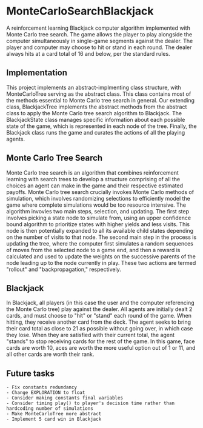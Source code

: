 # MonteCarloSearchBlackjack
A reinforcement learning Blackjack computer algorithm implemented with Monte Carlo tree search. The game allows the player to play alongside the computer simultaneously in single-game segments against the dealer. The player and computer may choose to hit or stand in each round. The dealer always hits at a card total of 16 and below, per the standard rules.
## Implementation
This project implements an abstract-implmenting class structure, with MonteCarloTree serving as the abstract class. This class contains most of the methods essential to Monte Carlo tree search in general. Our extending class, BlackjackTree implements the abstract methods from the abstract class to apply the Monte Carlo tree search algorithm to Blackjack. The BlackjackState class manages specific information about each possible state of the game, which is represented in each node of the tree. Finally, the Blackjack class runs the game and curates the actions of all the playing agents.
## Monte Carlo Tree Search
Monte Carlo tree search is an algorithm that combines reinforcement learning with search trees to develop a structure comprising of all the choices an agent can make in the game and their respective estimated payoffs. Monte Carlo tree search crucially invokes Monte Carlo methods of simulation, which involves randomizing selections to efficiently model the game where complete simulations would be too resource intensive. The algorithm invovles two main steps, selection, and updating. The first step involves picking a state node to simulate from, using an upper confidence bound algorithm to prioritize states with higher yields and less visits. This node is then potentially expanded to all its available child states depending on the number of visits to that node. The second main step in the process is updating the tree, where the computer first simulates a random sequences of moves from the selected node to a game end, and then a reward is calculated and used to update the weights on the successive parents of the node leading up to the node currently in play. These two actions are termed "rollout" and "backpropagation," respectively.
## Blackjack
In Blackjack, all players (in this case the user and the computer referencing the Monte Carlo tree) play against the dealer. All agents are initially dealt 2 cards, and must choose to "hit" or "stand" each round of the game. When hitting, they receive another card from the deck. The agent seeks to bring their card total as close to 21 as possible without going over, in which case they lose. When they are satisfied with their current total, the agent "stands" to stop receiving cards for the rest of the game. In this game, face cards are worth 10, aces are worth the more useful option out of 1 or 11, and all other cards are worth their rank.
## Future tasks
	- Fix constants redundancy
	- Change EXPLORATION to float
	- Consider making constants final variables
	- Consider timing play() to player's decision time rather than hardcoding number of simulations
	- Make MonteCarloTree more abstract
	- Implement 5 card win in Blackjack
